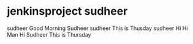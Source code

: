 # jenkinsproject sudheer
sudheer
Good Morning
Sudheer
sudheer
This is Thusday
sudheer
Hi
Hi Man
Hi Sudheer This is Thursday

